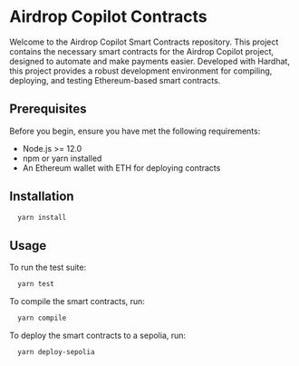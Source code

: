 # Airdrop Copilot Contracts

Welcome to the Airdrop Copilot Smart Contracts repository. This project contains the necessary smart contracts for the Airdrop Copilot project, designed to automate and make payments easier. Developed with Hardhat, this project provides a robust development environment for compiling, deploying, and testing Ethereum-based smart contracts.


## Prerequisites

Before you begin, ensure you have met the following requirements:

- Node.js >= 12.0
- npm or yarn installed
- An Ethereum wallet with ETH for deploying contracts

## Installation

```bash
  yarn install
```


## Usage
To run the test suite:
```bash
  yarn test
```

To compile the smart contracts, run:
```bash
  yarn compile
```

To deploy the smart contracts to a sepolia, run:
```bash
  yarn deploy-sepolia
```

